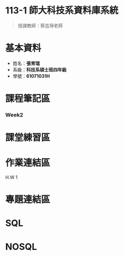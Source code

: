 # 113-1 師大科技系資料庫系統
  > 授課教師：蔡芸琤老師
# 基本資料  
  * 姓名：**張育瑞**  
  * 系級：**科技系碩士班四年級**
  * 學號：**61071031H**

# 課程筆記區
### Week2

# 課堂練習區

# 作業連結區
H.W 1 

# 專題連結區
# SQL

# NOSQL
